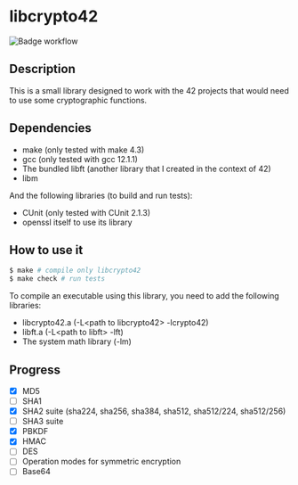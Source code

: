 # libcrypto42

![Badge workflow](https://github.com/PatateDu609/libcrypto42/actions/workflows/tests.yml/badge.svg)

## Description

This is a small library designed to work with the 42 projects that would need to use some cryptographic functions.

## Dependencies

+ make (only tested with make 4.3)
+ gcc (only tested with gcc 12.1.1)
+ The bundled libft (another library that I created in the context of 42)
+ libm

And the following libraries (to build and run tests):
+ CUnit (only tested with CUnit 2.1.3)
+ openssl itself to use its library

## How to use it

```bash
$ make # compile only libcrypto42
$ make check # run tests
```

To compile an executable using this library, you need to add the following libraries:
+ libcrypto42.a (-L\<path to libcrypto42> -lcrypto42)
+ libft.a (-L\<path to libft> -lft)
+ The system math library (-lm)

## Progress

+ [x] MD5
+ [ ] SHA1
+ [x] SHA2 suite (sha224, sha256, sha384, sha512, sha512/224, sha512/256)
+ [ ] SHA3 suite
+ [x] PBKDF
+ [x] HMAC
+ [ ] DES
+ [ ] Operation modes for symmetric encryption
+ [ ] Base64
